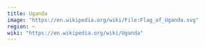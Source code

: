 ```yaml
---
title: Uganda
image: "https://en.wikipedia.org/wiki/File:Flag_of_Uganda.svg"
region: ~
wiki: "https://en.wikipedia.org/wiki/Uganda"
---
```

